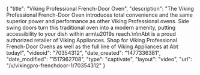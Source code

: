 {
    "title": "Viking Professional French-Door Oven",
    "description": "The Viking Professional French-Door Oven introduces total convenience and the same superior power and performance as other Viking Professional ovens. Side swing doors turn this traditional oven into a modern amenity, putting accessibility to your dish within arm\u2019s reach.\n\nAbt is a proud authorized retailer of Viking Appliances. Shop for Viking Professional French-Door Ovens as well as the full line of Viking Appliances at Abt today!",
    "videoid": "70354312",
    "date_created": "1477336381",
    "date_modified": "1517962708",
    "type": "captivate",
    "layout": "video",
    "url": "\/v\/vikingpro-frenchdoor-1\/70354312"
}